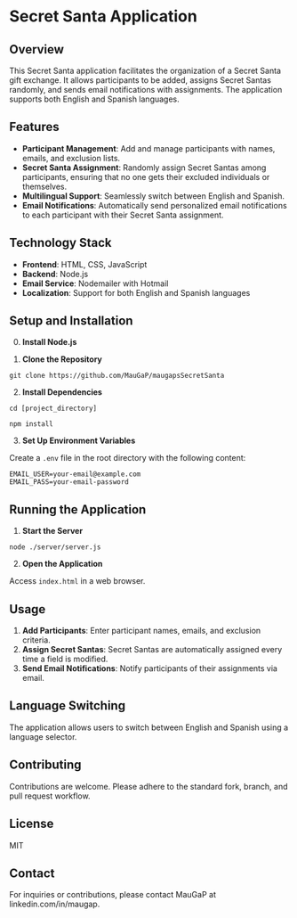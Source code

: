 # Secret Santa Application

## Overview

This Secret Santa application facilitates the organization of a Secret Santa gift exchange. It allows participants to be added, assigns Secret Santas randomly, and sends email notifications with assignments. The application supports both English and Spanish languages.

## Features

- **Participant Management**: Add and manage participants with names, emails, and exclusion lists.
- **Secret Santa Assignment**: Randomly assign Secret Santas among participants, ensuring that no one gets their excluded individuals or themselves.
- **Multilingual Support**: Seamlessly switch between English and Spanish.
- **Email Notifications**: Automatically send personalized email notifications to each participant with their Secret Santa assignment.

## Technology Stack

- **Frontend**: HTML, CSS, JavaScript
- **Backend**: Node.js
- **Email Service**: Nodemailer with Hotmail
- **Localization**: Support for both English and Spanish languages

## Setup and Installation

0. **Install Node.js**

1. **Clone the Repository**

`git clone https://github.com/MauGaP/maugapsSecretSanta`

2. **Install Dependencies**

`cd [project_directory]`

`npm install`

3. **Set Up Environment Variables**

Create a `.env` file in the root directory with the following content:

```
EMAIL_USER=your-email@example.com
EMAIL_PASS=your-email-password
```

## Running the Application

1. **Start the Server**

`node ./server/server.js`

2. **Open the Application**

Access `index.html` in a web browser.

## Usage

1. **Add Participants**: Enter participant names, emails, and exclusion criteria.
2. **Assign Secret Santas**: Secret Santas are automatically assigned every time a field is modified.
3. **Send Email Notifications**: Notify participants of their assignments via email.

## Language Switching

The application allows users to switch between English and Spanish using a language selector.

## Contributing

Contributions are welcome. Please adhere to the standard fork, branch, and pull request workflow.

## License

MIT

## Contact

For inquiries or contributions, please contact MauGaP at linkedin.com/in/maugap.
